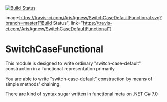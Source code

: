 [![Build Status](https://travis-ci.com/ArisAgnew/SwitchCaseDefaultFunctional.svg?branch=master)](https://travis-ci.com/ArisAgnew/SwitchCaseDefaultFunctional)

image:https://travis-ci.com/ArisAgnew/SwitchCaseDefaultFunctional.svg?branch=master["Build Status", link="https://travis-ci.com/ArisAgnew/SwitchCaseDefaultFunctional"]

# SwitchCaseFunctional
This module is designed to write ordinary "switch-case-default" construction in a functional representation primarily.

You are able to write "switch-case-default" construction by means of simple methods' chaining.

There are kind of syntax sugar written in functional meta on .NET C# 7.0 
